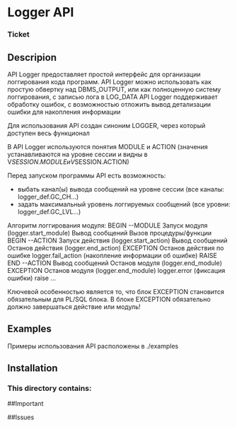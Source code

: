 # Logger API

### Ticket

## Descripion
API Logger предоставляет простой интерфейс для организации логгирования кода программ. 
API Logger можно использовать как простую обвертку над DBMS_OUTPUT, или как полноценную систему логгирования, с записью лога в LOG_DATA
API Logger поддерживает обработку ошибок, с возможностью отложить вывод детализации ошибки для накопления информации

Для использования API создан синоним LOGGER, через который доступен весь функционал

В API Logger используются понятия MODULE и ACTION (значения устанавливаются на уровне сессии и видны в V$SESSION.MODULE и V$SESSION.ACTION)

Перед запуском программы API есть возможность: 
  - выбать канал(ы) вывода сообщений на уровне сессии (все каналы: logger_def.GC_CH...)
  - задать максимальный уровень логгируемых сообщений (все уровни: logger_def.GC_LVL...)

Алгоритм логгирования модуля:
BEGIN --MODULE
  Запуск модуля (logger.start_module)
    Вывод сообщений
    Вызов процедуры/функции
      BEGIN --ACTION
        Запуск действия (logger.start_action)
          Вывод сообщений
        Останов действия (logger.end_action)
      EXCEPTION
        Останов действия по ошибке logger.fail_action (накопление информации об ошибке)
        RAISE
      END --ACTION
    Вывод сообщений
  Останов модуля (logger.end_module)
EXCEPTION 
  Останов модуля (logger.end_module)
  logger.error (фиксация ошибки)
  raise
  ...

Ключевой особенностью является то, что блок EXCEPTION становится обязательным для PL/SQL блока. 
В блоке EXCEPTION обязательно должно завершаться действие или модуль!

## Examples
Примеры использования API расположены в ./examples
                                                    
## Installation


### This directory contains:


##Important

##Issues
